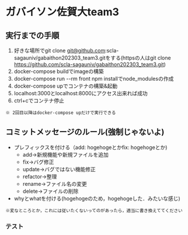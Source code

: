# ガバイソン佐賀大team3

## 実行までの手順
1. 好きな場所でgit clone git@github.com:scla-sagauniv/gabaithon202303_team3.gitをする(httpsの人はgit clone https://github.com/scla-sagauniv/gabaithon202303_team3.git)
1. docker-compose buildでimageの構築
1. docker-compose run --rm front npm installでnode_modulesの作成
1. docker-compose upでコンテナの構築&起動
1. localhost:3000とlocalhost:8000にアクセス出来れば成功
1. ctrl+cでコンテナ停止

`※ 2回目以降はdocker-compose upだけで実行できる`

## コミットメッセージのルール(強制じゃないよ)
- プレフィックスを付ける（add: hogehogeとかfix: hogehogeとか)
   - add->新規機能や新規ファイルを追加
   - fix->バグ修正
   - update->バグではない機能修正
   - refactor->整理
   - rename->ファイル名の変更
   - delete->ファイルの削除
- whyとwhatを付ける(hogehogeのため，hogehogeした．みたいな感じ)

`※変なところとか，これには従いたくないってのがあったら，適当に書き換えててください`

### テスト